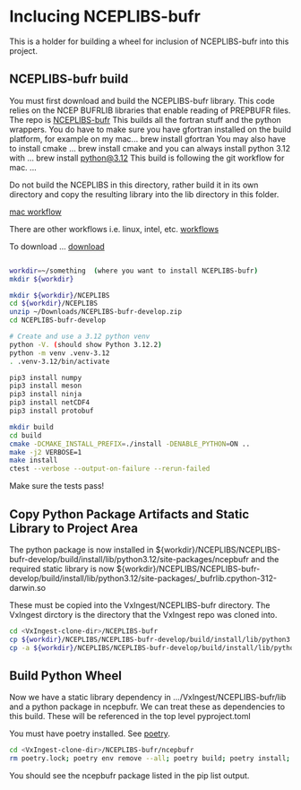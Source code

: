 # Inclucing NCEPLIBS-bufr

This is a holder for building a wheel for inclusion of NCEPLIBS-bufr into this project.

## NCEPLIBS-bufr build

You must first download and build the NCEPLIBS-bufr library.
This code relies on the NCEP BUFRLIB libraries that enable reading of PREPBUFR files.
The repo is [NCEPLIBS-bufr](https://github.com/NOAA-EMC/NCEPLIBS-bufr)
This builds all the fortran stuff and the python wrappers. You do have to make sure
you have gfortran installed on the build platform, for example on my mac... brew install gfortran
You may also have to install cmake ... brew install cmake
and you can always install python 3.12 with ... brew install python@3.12
This build is following the git workflow for mac. ...

Do not build the NCEPLIBS in this directory, rather build it in its own directory and copy the
resulting library into the lib directory in this folder.

[mac workflow](https://github.com/NOAA-EMC/NCEPLIBS-bufr/blob/develop/.github/workflows/MacOS.yml)

There are other workflows i.e. linux, intel, etc.
[workflows](https://github.com/NOAA-EMC/NCEPLIBS-bufr/blob/develop/.github/workflows)

To download ...
[download](https://github.com/NOAA-EMC/NCEPLIBS-bufr/archive/refs/heads/develop.zip)

```bash

workdir=~/something  (where you want to install NCEPLIBS-bufr)
mkdir ${workdir}

mkdir ${workdir}/NCEPLIBS
cd ${workdir}/NCEPLIBS
unzip ~/Downloads/NCEPLIBS-bufr-develop.zip
cd NCEPLIBS-bufr-develop

# Create and use a 3.12 python venv
python -V. (should show Python 3.12.2)
python -m venv .venv-3.12
. .venv-3.12/bin/activate

pip3 install numpy
pip3 install meson
pip3 install ninja
pip3 install netCDF4
pip3 install protobuf

mkdir build
cd build
cmake -DCMAKE_INSTALL_PREFIX=./install -DENABLE_PYTHON=ON ..
make -j2 VERBOSE=1
make install
ctest --verbose --output-on-failure --rerun-failed
```

Make sure the tests pass!

## Copy Python Package Artifacts and Static Library to Project Area

The python package is now installed in ${workdir}/NCEPLIBS/NCEPLIBS-bufr-develop/build/install/lib/python3.12/site-packages/ncepbufr
and the required static library is now ${workdir}/NCEPLIBS/NCEPLIBS-bufr-develop/build/install/lib/python3.12/site-packages/_bufrlib.cpython-312-darwin.so

These must be copied into the VxIngest/NCEPLIBS-bufr directory. The VxIngest dirctory is the directory that the VxIngest repo was cloned into.

```bash
cd <VxIngest-clone-dir>/NCEPLIBS-bufr
cp ${workdir}/NCEPLIBS/NCEPLIBS-bufr-develop/build/install/lib/python3.12/site-packages/_bufrlib.cpython-312-darwin.so ncepbufr
cp -a ${workdir}/NCEPLIBS/NCEPLIBS-bufr-develop/build/install/lib/python3.12/site-packages/ncepbufr ncepbufr
```

## Build Python Wheel

Now we have a static library dependency in .../VxIngest/NCEPLIBS-bufr/lib and a python package in ncepbufr. We can treat these as dependencies to this build. These will be referenced in the top level pyproject.toml

You must have poetry installed. See [poetry](https://python-poetry.org/docs/).

```bash
cd <VxIngest-clone-dir>/NCEPLIBS-bufr/ncepbufr
rm poetry.lock; poetry env remove --all; poetry build; poetry install; pip list
```

You should see the ncepbufr package listed in the pip list output.
